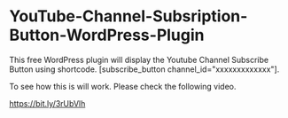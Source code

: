 # YouTube-Channel-Subsription-Button-WordPress-Plugin
This free WordPress plugin will display the Youtube Channel Subscribe Button using shortcode. [subscribe_button channel_id="xxxxxxxxxxxxx"].

To see how this is will work. Please check the following video.

https://bit.ly/3rUbVlh

